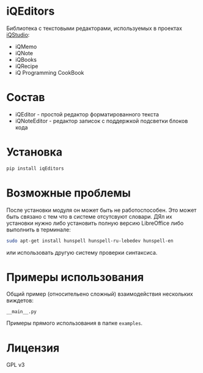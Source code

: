 # iQEditors
Библиотека с текстовыми редакторами, используемых в проектах [iQStudio](https://gitflic.ru/team/iqstudio):

 - iQMemo
 - iQNote
 - iQBooks
 - iQRecipe
 - iQ Programming CookBook

# Состав
 - iQEditor - простой редактор форматированного текста
 - iQNoteEditor - редактор записок с поддержкой подсветки блоков кода

# Установка
``` bash
pip install iqEditors
```

# Возможные проблемы
После установки модуля он может быть не работоспособен. Это может быть связано с тем что в системе отсутсвуют словари. ДЯл их установки нужно либо установить полную версию LibreOffice либо выполнить в терминале:
``` bash
sudo apt-get install hunspell hunspell-ru-lebedev hunspell-en
```
или использовать другую систему проверки синтаксиса.

# Примеры использования 
Общий пример (относительено сложный) взаимодействия нескольких виждетов:
```
__main__.py
```
Примеры прямого использования в папке `examples`. 

# Лицензия
GPL v3
